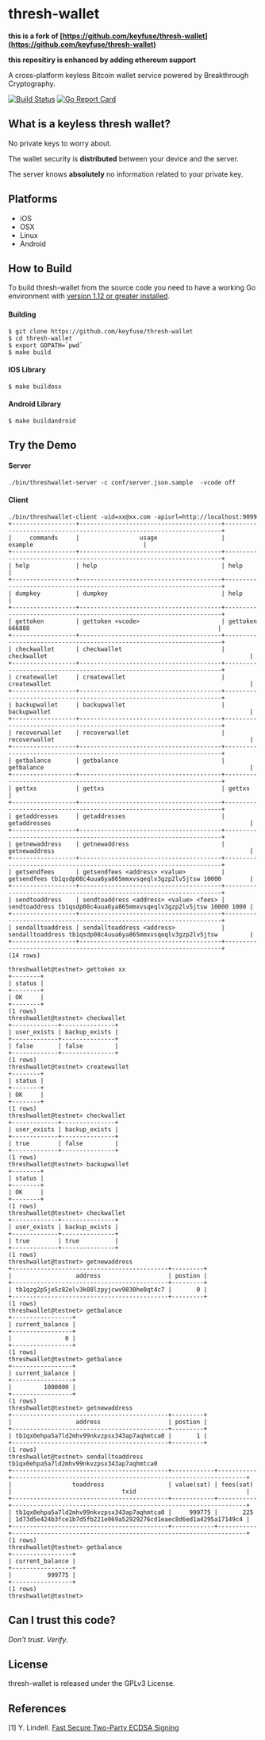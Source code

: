 # thresh-wallet

**this is a fork of [https://github.com/keyfuse/thresh-wallet](https://github.com/keyfuse/thresh-wallet)**

**this repositiry is enhanced by adding ethereum support** 


A cross-platform keyless Bitcoin wallet service powered by Breakthrough Cryptography.

[![Build Status](https://travis-ci.org/keyfuse/thresh-wallet.png)](https://travis-ci.org/keyfuse/thresh-wallet) [![Go Report Card](https://goreportcard.com/badge/github.com/keyfuse/thresh-wallet)](https://goreportcard.com/report/github.com/keyfuse/thresh-wallet)


## What is a keyless thresh wallet?

No private keys to worry about.

The wallet security is **distributed** between your device and the server.

The server knows **absolutely** no information related to your private key.

## Platforms

- iOS
- OSX
- Linux
- Android

## How to Build

To build thresh-wallet from the source code you need to have a working Go environment with [version 1.12 or greater installed](https://golang.org/doc/install).

#### Building

```
$ git clone https://github.com/keyfuse/thresh-wallet
$ cd thresh-wallet
$ export GOPATH=`pwd`
$ make build
```

#### IOS Library

```
$ make buildosx
```

#### Android Library

```
$ make buildandroid
```

## Try the Demo

####  Server
```
./bin/threshwallet-server -c conf/server.json.sample  -vcode off
```

####  Client

```
./bin/threshwallet-client -uid=xx@xx.com -apiurl=http://localhost:9099
+------------------+----------------------------------------+---------------------------------------------------------------------+
|     commands     |                 usage                  |                               example                               |
+------------------+----------------------------------------+---------------------------------------------------------------------+
| help             | help                                   | help                                                                |
+------------------+----------------------------------------+---------------------------------------------------------------------+
| dumpkey          | dumpkey                                | help                                                                |
+------------------+----------------------------------------+---------------------------------------------------------------------+
| gettoken         | gettoken <vcode>                       | gettoken 666888                                                     |
+------------------+----------------------------------------+---------------------------------------------------------------------+
| checkwallet      | checkwallet                            | checkwallet                                                         |
+------------------+----------------------------------------+---------------------------------------------------------------------+
| createwallet     | createwallet                           | createwallet                                                        |
+------------------+----------------------------------------+---------------------------------------------------------------------+
| backupwallet     | backupwallet                           | backupwallet                                                        |
+------------------+----------------------------------------+---------------------------------------------------------------------+
| recoverwallet    | recoverwallet                          | recoverwallet                                                       |
+------------------+----------------------------------------+---------------------------------------------------------------------+
| getbalance       | getbalance                             | getbalance                                                          |
+------------------+----------------------------------------+---------------------------------------------------------------------+
| gettxs           | gettxs                                 | gettxs                                                              |
+------------------+----------------------------------------+---------------------------------------------------------------------+
| getaddresses     | getaddresses                           | getaddresses                                                        |
+------------------+----------------------------------------+---------------------------------------------------------------------+
| getnewaddress    | getnewaddress                          | getnewaddress                                                       |
+------------------+----------------------------------------+---------------------------------------------------------------------+
| getsendfees      | getsendfees <address> <value>          | getsendfees tb1qsdp08c4uua6ya865mmxvsqeqlv3gzp2lv5jtsw 10000        |
+------------------+----------------------------------------+---------------------------------------------------------------------+
| sendtoaddress    | sendtoaddress <address> <value> <fees> | sendtoaddress tb1qsdp08c4uua6ya865mmxvsqeqlv3gzp2lv5jtsw 10000 1000 |
+------------------+----------------------------------------+---------------------------------------------------------------------+
| sendalltoaddress | sendalltoaddress <address>             | sendalltoaddress tb1qsdp08c4uua6ya865mmxvsqeqlv3gzp2lv5jtsw         |
+------------------+----------------------------------------+---------------------------------------------------------------------+
(14 rows)

threshwallet@testnet> gettoken xx
+--------+
| status |
+--------+
| OK     |
+--------+
(1 rows)
threshwallet@testnet> checkwallet
+-------------+---------------+
| user_exists | backup_exists |
+-------------+---------------+
| false       | false         |
+-------------+---------------+
(1 rows)
threshwallet@testnet> createwallet
+--------+
| status |
+--------+
| OK     |
+--------+
(1 rows)
threshwallet@testnet> checkwallet
+-------------+---------------+
| user_exists | backup_exists |
+-------------+---------------+
| true        | false         |
+-------------+---------------+
(1 rows)
threshwallet@testnet> backupwallet
+--------+
| status |
+--------+
| OK     |
+--------+
(1 rows)
threshwallet@testnet> checkwallet
+-------------+---------------+
| user_exists | backup_exists |
+-------------+---------------+
| true        | true          |
+-------------+---------------+
(1 rows)
threshwallet@testnet> getnewaddress
+--------------------------------------------+---------+
|                  address                   | postion |
+--------------------------------------------+---------+
| tb1qzg2p5je5z82elv3k08lzpyjcwv9830he0qt4c7 |       0 |
+--------------------------------------------+---------+
(1 rows)
threshwallet@testnet> getbalance
+-----------------+
| current_balance |
+-----------------+
|               0 |
+-----------------+
(1 rows)
threshwallet@testnet> getbalance
+-----------------+
| current_balance |
+-----------------+
|         1000000 |
+-----------------+
(1 rows)
threshwallet@testnet> getnewaddress
+--------------------------------------------+---------+
|                  address                   | postion |
+--------------------------------------------+---------+
| tb1qx0ehpa5a7ld2mhv99nkvzpsx343ap7aqhmtca0 |       1 |
+--------------------------------------------+---------+
(1 rows)
threshwallet@testnet> sendalltoaddress tb1qx0ehpa5a7ld2mhv99nkvzpsx343ap7aqhmtca0
+--------------------------------------------+------------+-----------+------------------------------------------------------------------+
|                 toaddress                  | value(sat) | fees(sat) |                               txid                               |
+--------------------------------------------+------------+-----------+------------------------------------------------------------------+
| tb1qx0ehpa5a7ld2mhv99nkvzpsx343ap7aqhmtca0 |     999775 |       225 | 1d73d5e424b3fce1b7d5fb221e069a52929276cd1eaec8d6ed1a4295a17149c4 |
+--------------------------------------------+------------+-----------+------------------------------------------------------------------+
(1 rows)
threshwallet@testnet> getbalance
+-----------------+
| current_balance |
+-----------------+
|          999775 |
+-----------------+
(1 rows)
threshwallet@testnet>
```

## Can I trust this code?
*Don't trust. Verify.*

## License

thresh-wallet is released under the GPLv3 License.


## References

[1] Y. Lindell. [Fast Secure Two-Party ECDSA Signing](https://eprint.iacr.org/2017/552.pdf)
